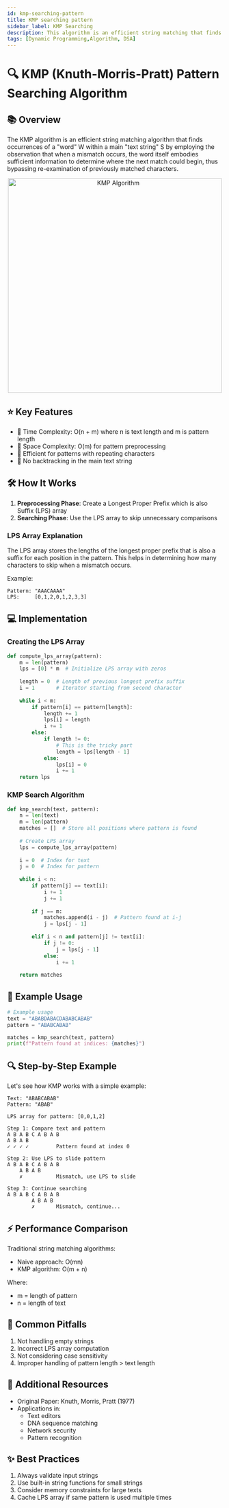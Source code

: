 ```yaml
---
id: kmp-searching-pattern
title: KMP searching pattern
sidebar_label: KMP Searching
description: This algorithm is an efficient string matching that finds the different occurence of a word.
tags: [Dynamic Programming,Algorithm, DSA]
---
```



# 🔍 KMP (Knuth-Morris-Pratt) Pattern Searching Algorithm

## 📚 Overview
The KMP algorithm is an efficient string matching algorithm that finds occurrences of a "word" W within a main "text string" S by employing the observation that when a mismatch occurs, the word itself embodies sufficient information to determine where the next match could begin, thus bypassing re-examination of previously matched characters.

<div align="center">
    <img src="https://media.geeksforgeeks.org/wp-content/uploads/20221125004358/image-660x398.png" alt="KMP Algorithm" width="500">
</div>

## ⭐ Key Features
- 🚀 Time Complexity: O(n + m) where n is text length and m is pattern length
- 💾 Space Complexity: O(m) for pattern preprocessing
- 🎯 Efficient for patterns with repeating characters
- 🔄 No backtracking in the main text string

## 🛠️ How It Works
1. **Preprocessing Phase**: Create a Longest Proper Prefix which is also Suffix (LPS) array
2. **Searching Phase**: Use the LPS array to skip unnecessary comparisons

### LPS Array Explanation
The LPS array stores the lengths of the longest proper prefix that is also a suffix for each position in the pattern. This helps in determining how many characters to skip when a mismatch occurs.

Example:
```
Pattern: "AAACAAAA"
LPS:     [0,1,2,0,1,2,3,3]
```

## 💻 Implementation

### Creating the LPS Array
```python
def compute_lps_array(pattern):
    m = len(pattern)
    lps = [0] * m  # Initialize LPS array with zeros
    
    length = 0  # Length of previous longest prefix suffix
    i = 1       # Iterator starting from second character
    
    while i < m:
        if pattern[i] == pattern[length]:
            length += 1
            lps[i] = length
            i += 1
        else:
            if length != 0:
                # This is the tricky part
                length = lps[length - 1]
            else:
                lps[i] = 0
                i += 1
    return lps
```

### KMP Search Algorithm
```python
def kmp_search(text, pattern):
    n = len(text)
    m = len(pattern)
    matches = []  # Store all positions where pattern is found
    
    # Create LPS array
    lps = compute_lps_array(pattern)
    
    i = 0  # Index for text
    j = 0  # Index for pattern
    
    while i < n:
        if pattern[j] == text[i]:
            i += 1
            j += 1
        
        if j == m:
            matches.append(i - j)  # Pattern found at i-j
            j = lps[j - 1]
        
        elif i < n and pattern[j] != text[i]:
            if j != 0:
                j = lps[j - 1]
            else:
                i += 1
                
    return matches
```

## 🎯 Example Usage
```python
# Example usage
text = "ABABDABACDABABCABAB"
pattern = "ABABCABAB"

matches = kmp_search(text, pattern)
print(f"Pattern found at indices: {matches}")
```

## 🔍 Step-by-Step Example
Let's see how KMP works with a simple example:
```
Text: "ABABCABAB"
Pattern: "ABAB"

LPS array for pattern: [0,0,1,2]

Step 1: Compare text and pattern
A B A B C A B A B
A B A B
✓ ✓ ✓ ✓         Pattern found at index 0

Step 2: Use LPS to slide pattern
A B A B C A B A B
    A B A B
    ✗           Mismatch, use LPS to slide

Step 3: Continue searching
A B A B C A B A B
        A B A B
        ✗       Mismatch, continue...
```

## ⚡ Performance Comparison
Traditional string matching algorithms:
- Naive approach: O(mn)
- KMP algorithm: O(m + n)

Where:
- m = length of pattern
- n = length of text

## 🚨 Common Pitfalls
1. Not handling empty strings
2. Incorrect LPS array computation
3. Not considering case sensitivity
4. Improper handling of pattern length > text length

## 🔗 Additional Resources
- Original Paper: Knuth, Morris, Pratt (1977)
- Applications in:
  - Text editors
  - DNA sequence matching
  - Network security
  - Pattern recognition

## ✨ Best Practices
1. Always validate input strings
2. Use built-in string functions for small strings
3. Consider memory constraints for large texts
4. Cache LPS array if same pattern is used multiple times
